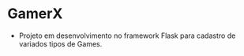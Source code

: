 # GamerX

- Projeto em desenvolvimento no framework Flask para cadastro de variados tipos de Games.
